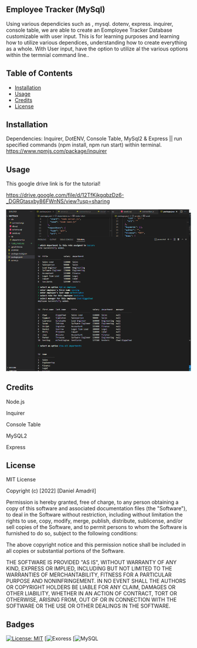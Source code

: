 ## Employee Tracker (MySql)


Using various dependicies such as , mysql. dotenv, express. inquirer, console table, we are able to create an Eomployee Tracker Database customizable with user input.
This is for learning purposes and learning how to utilize various dependices, understanding how to create everything as a whole.
With User input, have the option to utilize al the various options within the termnial command line..


## Table of Contents 



- [Installation](#installation)
- [Usage](#usage)
- [Credits](#credits)
- [License](#license)

## Installation

Dependencies: Inquirer, DotENV, Console Table, MySql2  & Express ||  run specified commands (npm install, npm run start)  within terminal.
https://www.npmjs.com/package/inquirer
## Usage

This google drive link is for the tutorial!

https://drive.google.com/file/d/12TfKjkgqbzDz6-_DGRGtasxby86FWnNS/view?usp=sharing

 <img src="https://github.com/wickedslug883/EMPTRACK/blob/main/Screenshot_107.png?raw=true"/>
  


## Credits

  Node.js
  
  Inquirer

 Console Table
 
 MySQL2
 
 Express
 

## License

MIT License

Copyright (c) [2022] [Daniel Amadril]

Permission is hereby granted, free of charge, to any person obtaining a copy of this software and associated documentation files (the "Software"), to deal in the Software without restriction, including without limitation the rights to use, copy, modify, merge, publish, distribute, sublicense, and/or sell copies of the Software, and to permit persons to whom the Software is furnished to do so, subject to the following conditions:

The above copyright notice and this permission notice shall be included in all copies or substantial portions of the Software.

THE SOFTWARE IS PROVIDED "AS IS", WITHOUT WARRANTY OF ANY KIND, EXPRESS OR IMPLIED, INCLUDING BUT NOT LIMITED TO THE WARRANTIES OF MERCHANTABILITY, FITNESS FOR A PARTICULAR PURPOSE AND NONINFRINGEMENT. IN NO EVENT SHALL THE AUTHORS OR COPYRIGHT HOLDERS BE LIABLE FOR ANY CLAIM, DAMAGES OR OTHER LIABILITY, WHETHER IN AN ACTION OF CONTRACT, TORT OR OTHERWISE, ARISING FROM, OUT OF OR IN CONNECTION WITH THE SOFTWARE OR THE USE OR OTHER DEALINGS IN THE SOFTWARE.
## Badges


[![License: MIT](https://img.shields.io/badge/License-MIT-yellow.svg)](https://opensource.org/licenses/MIT)
[![Exoress](https://img.shields.io/badge/Express.js-000000?style=for-the-badge&logo=express&logoColor=white)
[![MySQL](https://img.shields.io/badge/MySQL-005C84?style=for-the-badge&logo=mysql&logoColor=white)
